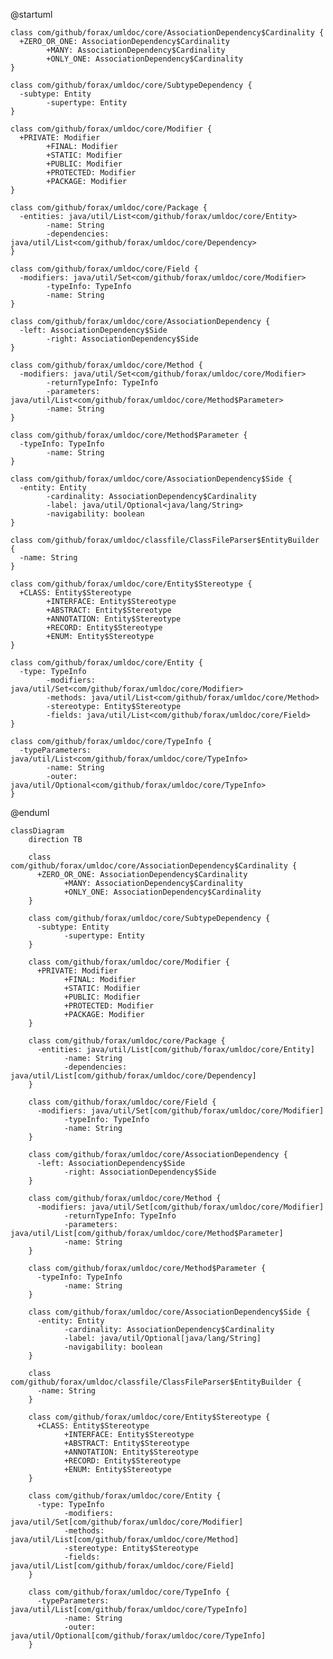 @startuml

    class com/github/forax/umldoc/core/AssociationDependency$Cardinality {
      +ZERO_OR_ONE: AssociationDependency$Cardinality
			+MANY: AssociationDependency$Cardinality
			+ONLY_ONE: AssociationDependency$Cardinality
    }

    class com/github/forax/umldoc/core/SubtypeDependency {
      -subtype: Entity
			-supertype: Entity
    }

    class com/github/forax/umldoc/core/Modifier {
      +PRIVATE: Modifier
			+FINAL: Modifier
			+STATIC: Modifier
			+PUBLIC: Modifier
			+PROTECTED: Modifier
			+PACKAGE: Modifier
    }

    class com/github/forax/umldoc/core/Package {
      -entities: java/util/List<com/github/forax/umldoc/core/Entity>
			-name: String
			-dependencies: java/util/List<com/github/forax/umldoc/core/Dependency>
    }

    class com/github/forax/umldoc/core/Field {
      -modifiers: java/util/Set<com/github/forax/umldoc/core/Modifier>
			-typeInfo: TypeInfo
			-name: String
    }

    class com/github/forax/umldoc/core/AssociationDependency {
      -left: AssociationDependency$Side
			-right: AssociationDependency$Side
    }

    class com/github/forax/umldoc/core/Method {
      -modifiers: java/util/Set<com/github/forax/umldoc/core/Modifier>
			-returnTypeInfo: TypeInfo
			-parameters: java/util/List<com/github/forax/umldoc/core/Method$Parameter>
			-name: String
    }

    class com/github/forax/umldoc/core/Method$Parameter {
      -typeInfo: TypeInfo
			-name: String
    }

    class com/github/forax/umldoc/core/AssociationDependency$Side {
      -entity: Entity
			-cardinality: AssociationDependency$Cardinality
			-label: java/util/Optional<java/lang/String>
			-navigability: boolean
    }

    class com/github/forax/umldoc/classfile/ClassFileParser$EntityBuilder {
      -name: String
    }

    class com/github/forax/umldoc/core/Entity$Stereotype {
      +CLASS: Entity$Stereotype
			+INTERFACE: Entity$Stereotype
			+ABSTRACT: Entity$Stereotype
			+ANNOTATION: Entity$Stereotype
			+RECORD: Entity$Stereotype
			+ENUM: Entity$Stereotype
    }

    class com/github/forax/umldoc/core/Entity {
      -type: TypeInfo
			-modifiers: java/util/Set<com/github/forax/umldoc/core/Modifier>
			-methods: java/util/List<com/github/forax/umldoc/core/Method>
			-stereotype: Entity$Stereotype
			-fields: java/util/List<com/github/forax/umldoc/core/Field>
    }

    class com/github/forax/umldoc/core/TypeInfo {
      -typeParameters: java/util/List<com/github/forax/umldoc/core/TypeInfo>
			-name: String
			-outer: java/util/Optional<com/github/forax/umldoc/core/TypeInfo>
    }

@enduml


```mermaid
classDiagram
    direction TB

    class com/github/forax/umldoc/core/AssociationDependency$Cardinality {
      +ZERO_OR_ONE: AssociationDependency$Cardinality
			+MANY: AssociationDependency$Cardinality
			+ONLY_ONE: AssociationDependency$Cardinality
    }

    class com/github/forax/umldoc/core/SubtypeDependency {
      -subtype: Entity
			-supertype: Entity
    }

    class com/github/forax/umldoc/core/Modifier {
      +PRIVATE: Modifier
			+FINAL: Modifier
			+STATIC: Modifier
			+PUBLIC: Modifier
			+PROTECTED: Modifier
			+PACKAGE: Modifier
    }

    class com/github/forax/umldoc/core/Package {
      -entities: java/util/List[com/github/forax/umldoc/core/Entity]
			-name: String
			-dependencies: java/util/List[com/github/forax/umldoc/core/Dependency]
    }

    class com/github/forax/umldoc/core/Field {
      -modifiers: java/util/Set[com/github/forax/umldoc/core/Modifier]
			-typeInfo: TypeInfo
			-name: String
    }

    class com/github/forax/umldoc/core/AssociationDependency {
      -left: AssociationDependency$Side
			-right: AssociationDependency$Side
    }

    class com/github/forax/umldoc/core/Method {
      -modifiers: java/util/Set[com/github/forax/umldoc/core/Modifier]
			-returnTypeInfo: TypeInfo
			-parameters: java/util/List[com/github/forax/umldoc/core/Method$Parameter]
			-name: String
    }

    class com/github/forax/umldoc/core/Method$Parameter {
      -typeInfo: TypeInfo
			-name: String
    }

    class com/github/forax/umldoc/core/AssociationDependency$Side {
      -entity: Entity
			-cardinality: AssociationDependency$Cardinality
			-label: java/util/Optional[java/lang/String]
			-navigability: boolean
    }

    class com/github/forax/umldoc/classfile/ClassFileParser$EntityBuilder {
      -name: String
    }

    class com/github/forax/umldoc/core/Entity$Stereotype {
      +CLASS: Entity$Stereotype
			+INTERFACE: Entity$Stereotype
			+ABSTRACT: Entity$Stereotype
			+ANNOTATION: Entity$Stereotype
			+RECORD: Entity$Stereotype
			+ENUM: Entity$Stereotype
    }

    class com/github/forax/umldoc/core/Entity {
      -type: TypeInfo
			-modifiers: java/util/Set[com/github/forax/umldoc/core/Modifier]
			-methods: java/util/List[com/github/forax/umldoc/core/Method]
			-stereotype: Entity$Stereotype
			-fields: java/util/List[com/github/forax/umldoc/core/Field]
    }

    class com/github/forax/umldoc/core/TypeInfo {
      -typeParameters: java/util/List[com/github/forax/umldoc/core/TypeInfo]
			-name: String
			-outer: java/util/Optional[com/github/forax/umldoc/core/TypeInfo]
    }

```